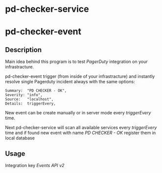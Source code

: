 # pd-checker-service


# pd-checker-event
## Description
Main idea behind this program is to test _PagerDuty_ integration on your infrastracture.

pd-checker-event trigger (from inside of your infrastracture) and instantly resolve single Pagerduty incident always with the same options:
```
Summary:  "PD CHECKER - OK",
Severity: "info",
Source:   "localhost",
Details:  triggerEvery,
```
New event can be create manually or in server mode every _triggerEvery_ time.

Next pd-checker-service will scan all available services every _triggerEvery_ time and if found new event with name _PD CHECKER - OK_ register them in local database 


## Usage
Integration key _Events API v2_